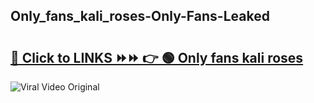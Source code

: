 
 ## Only_fans_kali_roses-Only-Fans-Leaked

# <h2><a href="https://clipsfans.com/Only_fans_kali_roses&ref=git">🔗 Click to LINKS ⏩⏩ 👉 🟢 Only fans kali roses </a></h2>

<a href="https://clipsfans.com/Only_fans_kali_roses&ref=git" rel="nofollow" data-target="animated-image.originalLink"><img src="https://i.ibb.co.com/xMMVF88/686577567.gif" alt="Viral Video Original" style="max-width: 100%; display: inline-block;" data-target="animated-image.originalImage"></a>
